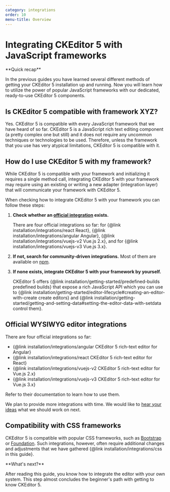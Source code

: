```yaml
---
category: integrations
order: 10
menu-title: Overview
---
```


# Integrating CKEditor 5 with JavaScript frameworks

<info-box hint>
**Quick recap**

In the previous guides you have learned several different methods of getting your CKEditor 5 installation up and running. Now you will learn how to utilize the power of popular JavaScript frameworks with our dedicated, ready-to-use CKEditor 5 components.
</info-box>

## Is CKEditor 5 compatible with framework XYZ?

Yes. CKEditor 5 is compatible with every JavaScript framework that we have heard of so far. CKEditor 5 is a JavaScript rich text editing component (a pretty complex one but still) and it does not require any uncommon techniques or technologies to be used. Therefore, unless the framework that you use has very atypical limitations, CKEditor 5 is compatible with it.

## How do I use CKEditor 5 with my framework?

While CKEditor 5 is compatible with your framework and initializing it requires a single method call, integrating CKEditor 5 with your framework may require using an existing or writing a new adapter (integration layer) that will communicate your framework with CKEditor 5.

When checking how to integrate CKEditor 5 with your framework you can follow these steps:

1. **Check whether an [official integration](#official-wysiwyg-editor-integrations) exists.**

	There are four official integrations so far: for {@link installation/integrations/react React}, {@link installation/integrations/angular Angular}, {@link installation/integrations/vuejs-v2 Vue.js 2.x}, and for {@link installation/integrations/vuejs-v3 Vue.js 3.x}.
2. **If not, search for community-driven integrations.** Most of them are available on [npm](https://www.npmjs.com/).
3. **If none exists, integrate CKEditor 5 with your framework by yourself.**

	CKEditor 5 offers {@link installation/getting-started/predefined-builds predefined builds} that expose a rich JavaScript API which you can use to {@link installation/getting-started/editor-lifecycle#creating-an-editor-with-create create editors} and {@link installation/getting-started/getting-and-setting-data#setting-the-editor-data-with-setdata control them}.

## Official WYSIWYG editor integrations

There are four official integrations so far:

* {@link installation/integrations/angular CKEditor 5 rich-text editor for Angular}
* {@link installation/integrations/react CKEditor 5 rich-text editor for React}
* {@link installation/integrations/vuejs-v2 CKEditor 5 rich-text editor for Vue.js 2.x}
* {@link installation/integrations/vuejs-v3 CKEditor 5 rich-text editor for Vue.js 3.x}

Refer to their documentation to learn how to use them.

We plan to provide more integrations with time. We would like to [hear your ideas](https://github.com/ckeditor/ckeditor5/issues/1002) what we should work on next.

## Compatibility with CSS frameworks

CKEditor 5 is compatible with popular CSS frameworks, such as [Bootstrap](https://getbootstrap.com/) or [Foundation](https://get.foundation/). Such integrations, however, often require additional changes and adjustments that we have gathered {@link installation/integrations/css in this guide}.

<info-box hint>
**What's next?**

After reading this guide, you know how to integrate the editor with your own system. This step almost concludes the beginner's path with getting to know CKEditor 5.
</info-box>
